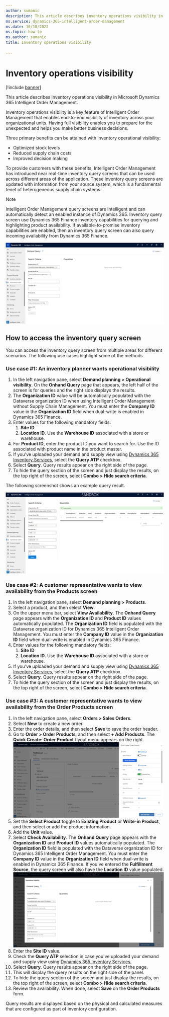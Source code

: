 ```yaml
---
author: sumanic
description: This article describes inventory operations visibility in Microsoft Dynamics 365 Intelligent Order Management.
ms.service: dynamics-365-intelligent-order-management
ms.date: 10/18/2022
ms.topic: how-to
ms.author: sumanic
title: Inventory operations visibility

---
```


# Inventory operations visibility

[!include [banner](includes/banner.md)]

This article describes inventory operations visibility in Microsoft Dynamics 365 Intelligent Order Management.

Inventory operations visibility is a key feature of Intelligent Order Management that enables end-to-end visibility of inventory across your organizational units. Having full visibility enables you to prepare for the unexpected and helps you make better business decisions.

Three primary benefits can be attained with inventory operational visibility:

- Optimized stock levels
- Reduced supply chain costs
- Improved decision making

To provide customers with these benefits, Intelligent Order Management has introduced near real-time inventory query screens that can be used across different areas of the application. These inventory query screens are updated with information from your source system, which is a fundamental tenet of heterogeneous supply chain systems.

> [!NOTE]
> Intelligent Order Management query screens are intelligent and can automatically detect an enabled instance of Dynamics 365. Inventory query screen use Dynamics 365 Finance inventory capabilities for querying and highlighting product availability. If available-to-promise inventory capabilities are enabled, then an inventory query screen can also query incoming availability from Dynamics 365 Finance.

![Inventory Operational Visibility](media/IVQuery.png)

## How to access the inventory query screen

You can access the inventory query screen from multiple areas for different scenarios. The following use cases highlight some of the methods.

### Use case #1: An inventory planner wants operational visibility

1. In the left navigation pane, select **Demand planning \> Operational visibility**. On the **Onhand Query** page that appears, the left half of the screen is for queries and the right side displays the results.
1. The **Organization ID** value will be automatically populated with the Dataverse organization ID when using Intelligent Order Management without Supply Chain Management. You must enter the **Company ID** value in the **Organization ID** field when dual-write is enabled in Dynamics 365 Finance.
1. Enter values for the following mandatory fields:
   1. **Site ID**.
   1. **Location ID**. Use the **Warehouse ID** associated with a store or warehouse.
1. For **Product ID**, enter the product ID you want to search for. Use the ID associated with product name in the product master.
1. If you've uploaded your demand and supply view using [Dynamics 365 Inventory Services](/dynamics365/supply-chain/inventory/inventory-visibility-available-to-promise), select the **Query ATP** checkbox. 
1. Select **Query**. Query results appear on the right side of the page.
1. To hide the query section of the screen and just display the results, on the top right of the screen, select **Combo \> Hide search criteria**.

The following screenshot shows an example query result.

![Query Results](media/QueryResult.png)
  
### Use case #2: A customer representative wants to view availability from the Products screen

1. In the left navigation pane, select **Demand planning \> Products**.
1. Select a product, and then select **View**.
1. On the upper menu bar, select **View Availability**. The **Onhand Query** page appears with the **Organization ID** and **Product ID** values automatically populated. The **Organization ID** field is populated with the Dataverse organization ID for Dynamics 365 Intelligent Order Management. You must enter the **Company ID** value in the **Organization ID** field when dual-write is enabled in Dynamics 365 Finance.
1. Enter values for the following mandatory fields:
    1. **Site ID**   
    1. **Location ID**. Use the **Warehouse ID** associated with a store or warehouse.
1. If you've uploaded your demand and supply view using [Dynamics 365 Inventory Services](/dynamics365/supply-chain/inventory/inventory-visibility-available-to-promise), select the **Query ATP** checkbox. 
1. Select **Query**. Query results appear on the right side of the page.
1. To hide the query section of the screen and just display the results, on the top right of the screen, select **Combo \> Hide search criteria**.

### Use case #3: A customer representative wants to view availability from the Order Products screen

1. In the left navigation pane, select **Orders \> Sales Orders**.
1. Select  **New** to create a new order.
1. Enter the order details, and then select **Save** to save the order header.
1. Go to **Order \> Order Products**, and then select **+ Add Products**. The **Quick Create: Order Product** flyout menu appears on the right.
    ![OrderProducts.](media/QuickForm.png)
1. Set the **Select Product** toggle to **Existing Product** or **Write-in Product**, and then select or add the product information.
1. Add the **Unit** value.
1. Select **Check Availability**. The **Onhand Query** page appears with the **Organization ID** and **Product ID** values automatically populated. The **Organization ID** field is populated with the Dataverse organization ID for Dynamics 365 Intelligent Order Management. You must enter the **Company ID** value in the **Organization ID** field when dual-write is enabled in Dynamics 365 Finance. If you've entered the **Fulfillment Source**, the query screen will also have the **Location ID** value populated.
    ![Query Autofill.](media/Autofill.png)
1. Enter the **Site ID** value.
1. Check the **Query ATP** selection in case you've uploaded your demand and supply view using [Dynamics 365 Inventory Services.](/dynamics365/supply-chain/inventory/inventory-visibility-available-to-promise)
1. Select **Query**. Query results appear on the right side of the page.
1. This will display the query results on the right side of the panel.
1. To hide the query section of the screen and just display the results, on the top right of the screen, select **Combo \> Hide search criteria**.
1. Review the availability. When done, select **Save** on the **Order Products** form.

Query results are displayed based on the physical and calculated measures that are configured as part of inventory configuration.
